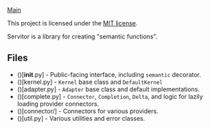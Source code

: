 [Main](../../)

This project is licensed under the [MIT license](../../LICENSE).

Servitor is a library for creating "semantic functions".

## Files
* ()[__init__.py] - Public-facing interface, including `semantic` decorator.
* ()[kernel.py] - `Kernel` base class and `DefaultKernel` 
* ()[adapter.py] - `Adapter` base class and default implementations.
* ()[complete.py] - `Connector`, `Completion`, `Delta`, and logic for lazily loading provider connectors.
* ()[connector/] - Connectors for various providers.
* ()[util.py] - Various utilities and error classes.
